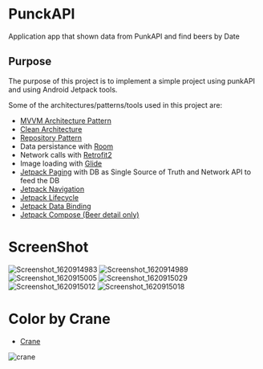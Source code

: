 # PunckAPI
Application app that shown data from PunkAPI and find beers by Date 

## Purpose
The purpose of this project is to implement a simple project using punkAPI and using Android Jetpack tools.

Some of the architectures/patterns/tools used in this project are:

*   [MVVM Architecture Pattern](https://developer.android.com/jetpack/guide)
*   [Clean Architecture](https://blog.cleancoder.com/uncle-bob/2012/08/13/the-clean-architecture.html)
*   [Repository Pattern](https://martinfowler.com/eaaCatalog/repository.html)
*   Data persistance with [Room](https://developer.android.com/training/data-storage/room)
*   Network calls with [Retrofit2](https://square.github.io/retrofit/)
*   Image loading with [Glide](https://github.com/bumptech/glide)
*   [Jetpack Paging](https://developer.android.com/topic/libraries/architecture/paging) with DB as Single Source of Truth and Network API to feed the DB
*   [Jetpack Navigation](https://developer.android.com/guide/navigation)
*   [Jetpack Lifecycle](https://developer.android.com/topic/libraries/architecture/lifecycle)
*   [Jetpack Data Binding](https://developer.android.com/topic/libraries/data-binding)
*   [Jetpack Compose (Beer detail only)](https://developer.android.com/jetpack/compose)


# ScreenShot
![Screenshot_1620914983](https://user-images.githubusercontent.com/38981338/118139533-bf2b7880-b407-11eb-949c-3c547aedb888.png)
![Screenshot_1620914989](https://user-images.githubusercontent.com/38981338/118139541-c05ca580-b407-11eb-8aa6-9606bf6e7a94.png)
![Screenshot_1620915005](https://user-images.githubusercontent.com/38981338/118139548-c0f53c00-b407-11eb-88d0-e1534ca49b13.png)
![Screenshot_1620915029](https://user-images.githubusercontent.com/38981338/118139529-be92e200-b407-11eb-8116-5013e2b67346.png)
![Screenshot_1620915012](https://user-images.githubusercontent.com/38981338/118139535-bfc40f00-b407-11eb-9372-7b62147e629d.png)
![Screenshot_1620915018](https://user-images.githubusercontent.com/38981338/118139539-bfc40f00-b407-11eb-948e-3b34096ec1a3.png)



# Color by Crane 
* [Crane](https://material.io/design/material-studies/crane.html#layout)

![crane](https://user-images.githubusercontent.com/38981338/118140613-cdc65f80-b408-11eb-8c78-b286f91aa1c4.png)
